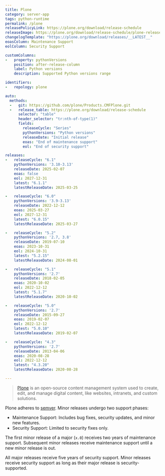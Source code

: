 ```yaml
---
title: Plone
category: server-app
tags: python-runtime
permalink: /plone
releasePolicyLink: https://plone.org/download/release-schedule
releaseImage: https://plone.org/download/release-schedule/plone-release-schedule-2025-01-23.png/@@images/image
changelogTemplate: "https://plone.org/download/releases/__LATEST__"
eoasColumn: Maintenance Support
eolColumn: Security Support

customColumns:
-   property: pythonVersions
    position: after-release-column
    label: Python versions
    description: Supported Python versions range

identifiers:
-   repology: plone

auto:
  methods:
  -   git: https://github.com/plone/Products.CMFPlone.git
  -   release_table: https://plone.org/download/release-schedule
      selector: "table"
      header_selector: "tr:nth-of-type(1)"
      fields:
        releaseCycle: "Series"
        pythonVersions: "Python versions"
        releaseDate: "Initial release"
        eoas: "End of maintenance support"
        eol: "End of security support"

releases:
-   releaseCycle: "6.1"
    pythonVersions: '3.10-3.13'
    releaseDate: 2025-02-07
    eoas: false
    eol: 2027-12-31
    latest: "6.1.1"
    latestReleaseDate: 2025-03-25

-   releaseCycle: "6.0"
    pythonVersions: '3.9-3.13'
    releaseDate: 2022-12-12
    eoas: 2025-03-27
    eol: 2027-12-31
    latest: "6.0.15"
    latestReleaseDate: 2025-03-27

-   releaseCycle: "5.2"
    pythonVersions: '2.7, 3.8'
    releaseDate: 2019-07-10
    eoas: 2023-10-31
    eol: 2024-10-31
    latest: "5.2.15"
    latestReleaseDate: 2024-08-01

-   releaseCycle: "5.1"
    pythonVersions: '2.7'
    releaseDate: 2018-02-05
    eoas: 2020-10-02
    eol: 2022-12-12
    latest: "5.1.7"
    latestReleaseDate: 2020-10-02

-   releaseCycle: "5.0"
    pythonVersions: '2.7'
    releaseDate: 2015-09-27
    eoas: 2019-02-07
    eol: 2022-12-12
    latest: "5.0.10"
    latestReleaseDate: 2019-02-07

-   releaseCycle: "4.3"
    pythonVersions: '2.7'
    releaseDate: 2013-04-06
    eoas: 2020-08-28
    eol: 2022-12-12
    latest: "4.3.20"
    latestReleaseDate: 2020-08-28

---
```


> [Plone](https://plone.org) is an open-source content management system used to create,
> edit, and manage digital content, like websites, intranets, and custom solutions.

Plone adheres to [semver](https://semver.org/). Minor releases undergo two support phases:

- Maintenance Support: Includes bug fixes, security updates, and minor new features.
- Security Support: Limited to security fixes only.

The first minor release of a major (`x.0`) receives two years of maintenance support.
Subsequent minor releases receive maintenance support until a new minor release is out.

All major releases receive five years of security support.
Minor releases receive security support as long as their major release is security-supported.
